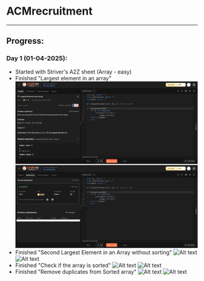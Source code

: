 # ACMrecruitment
***
## Progress:
### Day 1 (01-04-2025):
  - Started with Striver's A2Z sheet (Array - easy)
  - Finished "Largest element in an array"
    ![Alt text](Screenshots/LargestElementInTheArray1.png)
    ![Alt text](Screenshots/LargestElementInTheArray2.png)
  - Finished "Second Largest Element in an Array without sorting"
    ![Alt text]()
    ![Alt text]()
  - Finished "Check if the array is sorted"
    ![Alt text]()
    ![Alt text]()
  - Finished "Remove duplicates from Sorted array"
    ![Alt text]()
    ![Alt text]()
